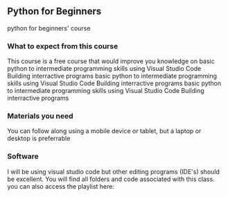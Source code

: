## Python for Beginners
python for beginners' course 

### What to expect from this course
This course is a free course that would improve you knowledge on
  basic python to intermediate programming skills
  using Visual Studio Code
  Building interractive programs
  basic python to intermediate programming skills
  using Visual Studio Code
  Building interractive programs
  basic python to intermediate programming skills
  using Visual Studio Code
  Building interractive programs
### Materials you need 
You can follow along using a mobile device or tablet, but a laptop or desktop is preferrable
### Software
I will be using visual studio code but other editing programs (IDE's) should be excellent. 
You will find all folders and code associated with this class. 
you can also access the playlist here: 
